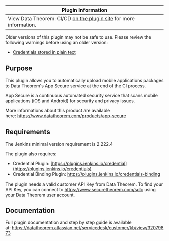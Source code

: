 | Plugin Information                                                                                                              |
|---------------------------------------------------------------------------------------------------------------------------------|
| View Data Theorem: CI/CD [on the plugin site](https://plugins.jenkins.io/datatheorem-mobile-app-security) for more information. |

Older versions of this plugin may not be safe to use. Please review the
following warnings before using an older version:

-   [Credentials stored in plain
    text](https://jenkins.io/security/advisory/2019-09-25/#SECURITY-1557)

  

## Purpose

This plugin allows you to automatically upload mobile applications
packages to Data Theorem's App Secure service at the end of the CI
process.

App Secure is a continuous automated security service that scans mobile
applications (iOS and Android) for security and privacy issues.

More informations about this product are available
here: <https://www.datatheorem.com/products/app-secure>

## Requirements

The Jenkins minimal version requirement is 2.222.4

The plugin also requires:

-   Credential Plugin:
    [https://plugins.jenkins.io/credential](https://plugins.jenkins.io/credentials)
-   Credential Binding
    Plugin: <https://plugins.jenkins.io/credentials-binding>

The plugin needs a valid customer API Key from Data Theorem. To find
your API Key, you can connect
to <https://www.securetheorem.com/sdlc> using your Data Theorem user
account.

## Documentation

Full plugin documentation and step by step guide is available
at: <https://datatheorem.atlassian.net/servicedesk/customer/kb/view/32079873>

  

  
